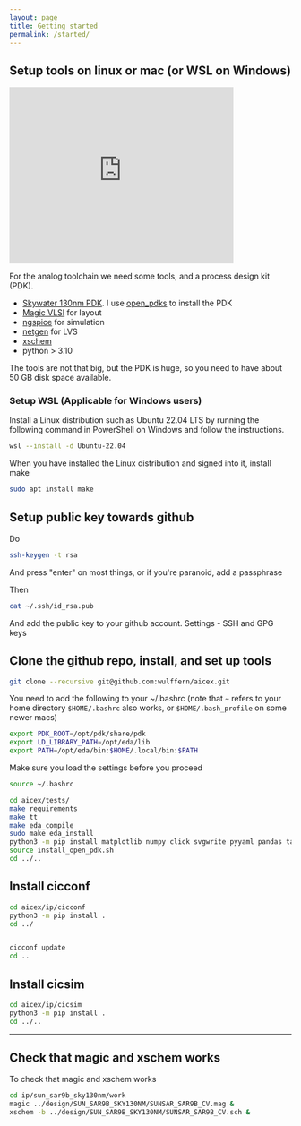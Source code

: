 ```yaml
---
layout: page
title: Getting started
permalink: /started/
---
```


## Setup tools on linux or mac (or WSL on Windows)


<iframe width="400" height="315" src="https://www.youtube.com/embed/DRppsdjo2Rc" title="YouTube video player" frameborder="0" allow="accelerometer; autoplay; clipboard-write; encrypted-media; gyroscope; picture-in-picture; web-share" allowfullscreen></iframe>

For the analog toolchain we need some tools, and a process design kit (PDK).

- [Skywater 130nm PDK](https://github.com/google/skywater-pdk). I use [open_pdks](https://github.com/RTimothyEdwards/open_pdks) to install the PDK
- [Magic VLSI](https://github.com/RTimothyEdwards/magic) for layout
- [ngspice](https://git.code.sf.net/p/ngspice/ngspice) for simulation 
- [netgen](https://github.com/RTimothyEdwards/netgen.git) for LVS
- [xschem](https://github.com/StefanSchippers/xschem)
- python > 3.10

The tools are not that big, but the PDK is huge, so you need to have about 50 GB
disk space available. 

### Setup WSL (Applicable for Windows users)
Install a Linux distribution such as Ubuntu 22.04 LTS by running the following command in PowerShell on Windows and follow the instructions.
```bash
wsl --install -d Ubuntu-22.04
```

When you have installed the Linux distribution and  signed into it, install make

```bash
sudo apt install make
```

## Setup public key towards github

Do 

```bash
ssh-keygen -t rsa
```

And press "enter" on most things, or if you're paranoid, add a passphrase

Then 
```bash 
cat ~/.ssh/id_rsa.pub 
```

And add the public key to your github account. Settings - SSH and GPG keys 

## Clone the github repo, install, and set up tools

```bash
git clone --recursive git@github.com:wulffern/aicex.git
```

You need to add the following to your ~/.bashrc (note that `~` refers to your
home directory `$HOME/.bashrc` also works, or `$HOME/.bash_profile` on some
newer macs)


```bash
export PDK_ROOT=/opt/pdk/share/pdk
export LD_LIBRARY_PATH=/opt/eda/lib
export PATH=/opt/eda/bin:$HOME/.local/bin:$PATH
```

Make sure you load the settings before you proceed

```bash
source ~/.bashrc
```

```bash
cd aicex/tests/
make requirements
make tt
make eda_compile
sudo make eda_install
python3 -m pip install matplotlib numpy click svgwrite pyyaml pandas tabulate wheel setuptools tikzplotlib
source install_open_pdk.sh
cd ../..
```



## Install cicconf 

``` bash
cd aicex/ip/cicconf
python3 -m pip install .
cd ../
```

```sh

cicconf update 
cd ..
```


## Install cicsim

``` bash
cd aicex/ip/cicsim
python3 -m pip install .
cd ../..
```

---


## Check that magic and xschem works

To check that magic and xschem works

``` sh
cd ip/sun_sar9b_sky130nm/work 
magic ../design/SUN_SAR9B_SKY130NM/SUNSAR_SAR9B_CV.mag &
xschem -b ../design/SUN_SAR9B_SKY130NM/SUNSAR_SAR9B_CV.sch &
```

